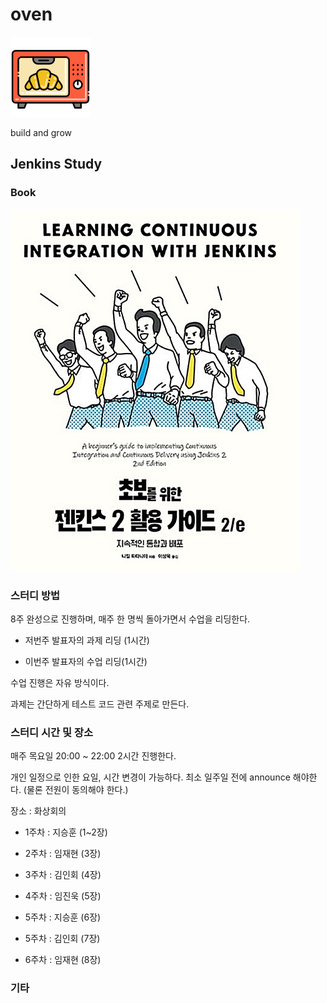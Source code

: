 # oven

![oven](doc/img/oven.png)

build and grow

## Jenkins Study

### Book 

![oven](doc/img/book.png)

### 스터디 방법 

8주 완성으로 진행하며, 매주 한 명씩 돌아가면서 수업을 리딩한다.

- 저번주 발표자의 과제 리딩 (1시간)

- 이번주 발표자의 수업 리딩(1시간)

수업 진행은 자유 방식이다.

과제는 간단하게 테스트 코드 관련 주제로 만든다.


### 스터디 시간 및 장소

매주 목요일 20:00 ~ 22:00 2시간 진행한다.

개인 일정으로 인한 요일, 시간 변경이 가능하다. 최소 일주일 전에 announce 해야한다. (물론 전원이 동의해야 한다.)

장소 : 화상회의

- 1주차 : 지승훈 (1~2장)

- 2주차 : 임재현 (3장)

- 3주차 : 김인회 (4장)

- 4주차 : 임진욱 (5장)

- 5주차 : 지승훈 (6장)

- 5주차 : 김인회 (7장)

- 6주차 : 임재현 (8장)

### 기타 